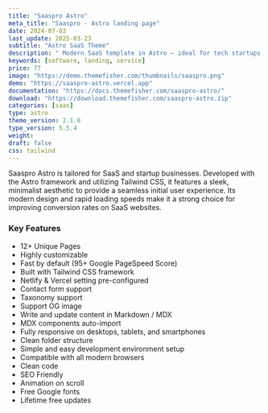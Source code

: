```yaml
---
title: "Saaspro Astro"
meta_title: "Saaspro - Astro landing page"
date: 2024-07-03
last_update: 2025-03-23
subtitle: "Astro SaaS Theme"
description: " Modern SaaS template in Astro – ideal for tech startups & agencies."
keywords: [software, landing, service]
price: 77
image: "https://demo.themefisher.com/thumbnails/saaspro.png"
demo: "https://saaspro-astro.vercel.app"
documentation: "https://docs.themefisher.com/saaspro-astro/"
download: "https://download.themefisher.com/saaspro-astro.zip"
categories: [saas]
type: astro
theme_version: 2.1.0
type_version: 5.5.4
weight: 
draft: false
css: tailwind
---
```


Saaspro Astro is tailored for SaaS and startup businesses. Developed with the Astro framework and utilizing Tailwind CSS, it features a sleek, minimalist aesthetic to provide a seamless initial user experience. Its modern design and rapid loading speeds make it a strong choice for improving conversion rates on SaaS websites.

### Key Features

- 12+ Unique Pages
- Highly customizable
- Fast by default (95+ Google PageSpeed Score)
- Built with Tailwind CSS framework
- Netlify & Vercel setting pre-configured
- Contact form support
- Taxonomy support
- Support OG image
- Write and update content in Markdown / MDX
- MDX components auto-import
- Fully responsive on desktops, tablets, and smartphones
- Clean folder structure
- Simple and easy development environment setup
- Compatible with all modern browsers
- Clean code
- SEO Friendly
- Animation on scroll
- Free Google fonts
- Lifetime free updates
